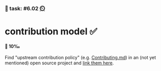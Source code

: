### 💪 task: #6.02 [⏲️](https://youtu.be/h1uaTOmvZbA)

# contribution model ✅

#### 🏅 10‰

Find "upstream contribution policy" (e.g. [Contributing.md](https://github.com/github/opensource.guide/blob/main/CONTRIBUTING.md#contributing-to-open-source-guides)) in an (not yet mentioned) open source project and [link them here](https://github.com/digital-sustainability/module-eoss-hs24-sandbox/issues/156).